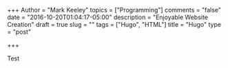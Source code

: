 +++
Author = "Mark Keeley"
topics = ["Programming"]
comments = "false"
date = "2016-10-20T01:04:17-05:00"
description = "Enjoyable Website Creation"
draft = true
slug = ""
tags = ["Hugo", "HTML"]
title = "Hugo"
type = "post"

+++

Test
